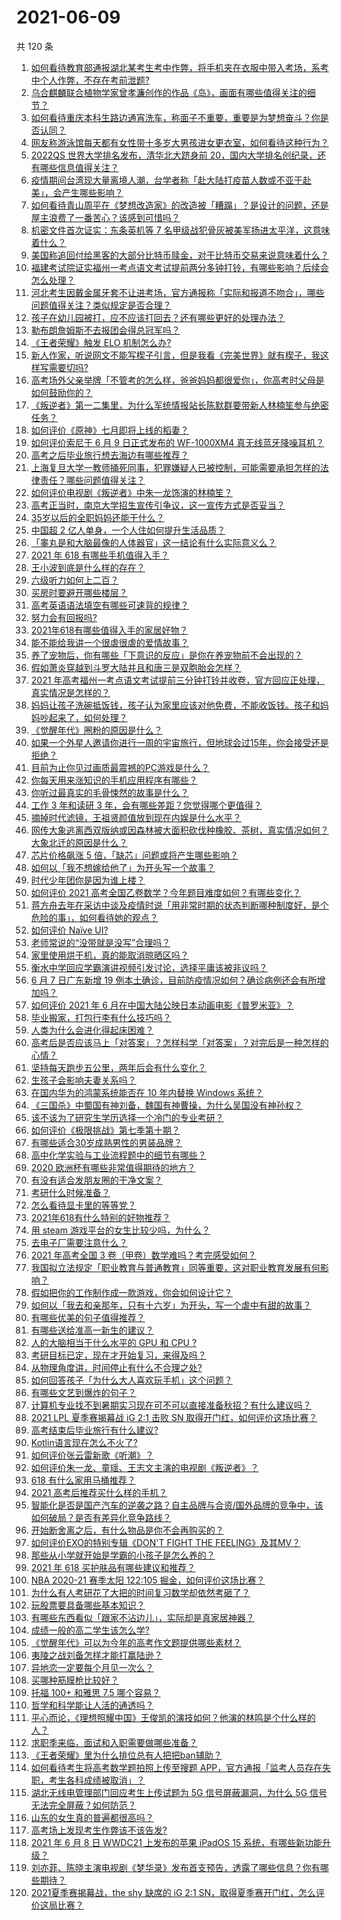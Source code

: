 # 2021-06-09

共 120 条

<!-- BEGIN -->
<!-- 最后更新时间 Wed Jun 09 2021 13:29:11 GMT+0800 (China Standard Time) -->

1. [如何看待教育部通报湖北某考生考中作弊，将手机夹在衣服中带入考场，系考中个人作弊，不存在考前泄题?](https://www.zhihu.com/question/463998872)
2. [乌合麒麟联合植物学家曾孝濂创作的作品《岛》，画面有哪些值得关注的细节？](https://www.zhihu.com/question/463946010)
3. [如何看待重庆本科生路边通宵洗车，称面子不重要，重要是为梦想奋斗？你是否认同？](https://www.zhihu.com/question/463828183)
4. [网友称游泳馆每天都有女性带十多岁大男孩进女更衣室，如何看待这种行为？](https://www.zhihu.com/question/463887838)
5. [2022QS 世界大学排名发布，清华北大跻身前
   20，国内大学排名创纪录，还有哪些信息值得关注？](https://www.zhihu.com/question/463988313)
6. [疫情期间台湾现大量离境人潮，台学者称「赴大陆打疫苗人数或不亚于赴美」，会产生哪些影响？](https://www.zhihu.com/question/463915254)
7. [如何看待青山周平在《梦想改造家》的改造被「糟蹋」？是设计的问题，还是屋主浪费了一番苦心？该感到可惜吗？](https://www.zhihu.com/question/462730740)
8. [机密文件首次证实：东条英机等 7
   名甲级战犯骨灰被美军扬进太平洋，这意味着什么？](https://www.zhihu.com/question/463707211)
9. [美国称追回付给黑客的大部分比特币赎金，对于比特币交易来说意味着什么？](https://www.zhihu.com/question/463845692)
10. [福建考试院证实福州一考点语文考试提前两分多钟打铃，有哪些影响？后续会怎么处理？](https://www.zhihu.com/question/463943012)
11. [河北考生因戴金属牙套不让进考场，官方通报称「实际和报道不吻合」，哪些问题值得关注？类似规定是否合理？](https://www.zhihu.com/question/463806366)
12. [孩子在幼儿园被打，应不应该打回去？还有哪些更好的处理办法？](https://www.zhihu.com/question/462300016)
13. [勒布朗詹姆斯不去报团会得总冠军吗？](https://www.zhihu.com/question/454555704)
14. [《王者荣耀》触发 ELO 机制怎么办?](https://www.zhihu.com/question/341453743)
15. [新人作家，听说网文不能写楔子引言，但是我看《完美世界》就有楔子，我这样写需要切吗?](https://www.zhihu.com/question/463814502)
16. [高考场外父亲举牌「不管考的怎么样，爸爸妈妈都很爱你」，你高考时父母是如何鼓励你的？](https://www.zhihu.com/question/463920865)
17. [《叛逆者》第一二集里，为什么军统情报站长陈默群要带新人林楠笙参与绝密任务？](https://www.zhihu.com/question/463747393)
18. [如何评价《原神》七月即将上线的稻妻？](https://www.zhihu.com/question/463180681)
19. [如何评价索尼于 6 月 9 日正式发布的 WF-1000XM4
    真无线蓝牙降噪耳机？](https://www.zhihu.com/question/463984969)
20. [高考之后毕业旅行想去海边有哪些推荐？](https://www.zhihu.com/question/459020761)
21. [上海复旦大学一教师捅死同事，犯罪嫌疑人已被控制，可能需要承担怎样的法律责任？哪些问题值得关注？](https://www.zhihu.com/question/463773359)
22. [如何评价电视剧《叛逆者》中朱一龙饰演的林楠笙？](https://www.zhihu.com/question/463814765)
23. [高考正当时，南京大学招生宣传引争议，这一宣传方式是否妥当？](https://www.zhihu.com/question/463702038)
24. [35岁以后的全职妈妈还能干什么？](https://www.zhihu.com/question/434588539)
25. [中国超 2 亿人单身，一个人住如何提升生活品质？](https://www.zhihu.com/question/455461691)
26. [「睾丸是和大脑最像的人体器官」这一结论有什么实际意义么？](https://www.zhihu.com/question/463156456)
27. [2021 年 618 有哪些手机值得入手？](https://www.zhihu.com/question/457255298)
28. [王小波到底是什么样的存在？](https://www.zhihu.com/question/27333174)
29. [六级听力如何上二百？](https://www.zhihu.com/question/361688103)
30. [买房时要避开哪些楼层？](https://www.zhihu.com/question/447920355)
31. [高考英语语法填空有哪些可速背的规律？](https://www.zhihu.com/question/20972652)
32. [努力会有回报吗?](https://www.zhihu.com/question/463349335)
33. [2021年618有哪些值得入手的家居好物？](https://www.zhihu.com/question/460447642)
34. [能不能给我讲一个很虐很虐的爱情故事？](https://www.zhihu.com/question/361817732)
35. [养了宠物后，你有哪些「下意识的反应」是你在养宠物前不会出现的？](https://www.zhihu.com/question/461963889)
36. [假如萧炎穿越到斗罗大陆并且和唐三是双胞胎会怎样？](https://www.zhihu.com/question/462157366)
37. [2021
    年高考福州一考点语文考试提前三分钟打铃并收卷，官方回应正处理，真实情况是怎样的？](https://www.zhihu.com/question/463603842)
38. [妈妈让孩子洗碗抵饭钱，孩子认为家里应该对他免费，不能收饭钱。孩子和妈妈吵起来了，如何处理？](https://www.zhihu.com/question/463356821)
39. [《觉醒年代》圈粉的原因是什么？](https://www.zhihu.com/question/460648920)
40. [如果一个外星人邀请你进行一周的宇宙旅行，但地球会过15年，你会接受还是拒绝？](https://www.zhihu.com/question/463336626)
41. [目前为止你见过画质最震撼的PC游戏是什么？](https://www.zhihu.com/question/334549140)
42. [你每天用来涨知识的手机应用程序有哪些？](https://www.zhihu.com/question/22043338)
43. [你听过最真实的毛骨悚然的故事是什么？](https://www.zhihu.com/question/458168131)
44. [工作 3 年和读研 3 年，会有哪些差距？您觉得哪个更值得？](https://www.zhihu.com/question/463621272)
45. [摘掉时代滤镜，王祖贤颜值放到现在内娱是什么水平？](https://www.zhihu.com/question/460820502)
46. [网传大象逃离西双版纳或因森林被大面积砍伐种橡胶、茶树，真实情况如何？大象北迁的原因是什么？](https://www.zhihu.com/question/463575906)
47. [芯片价格飙涨 5 倍，「缺芯」问题或将产生哪些影响？](https://www.zhihu.com/question/463574415)
48. [如何以「我不想嫁给他了」为开头写一个故事？](https://www.zhihu.com/question/450473110)
49. [时代少年团你是因为谁上楼？](https://www.zhihu.com/question/463419353)
50. [如何评价 2021
    高考全国乙卷数学？今年题目难度如何？有哪些变化？](https://www.zhihu.com/question/463681824)
51. [蒋方舟去年在采访中谈及疫情时说「用非常时期的状态判断哪种制度好，是个危险的事」，如何看待她的观点？](https://www.zhihu.com/question/463907909)
52. [如何评价 Naïve UI?](https://www.zhihu.com/question/463736268)
53. [老师常说的“没带就是没写”合理吗？](https://www.zhihu.com/question/457033055)
54. [家里使用烘干机，真的能取消晾晒区吗？](https://www.zhihu.com/question/450607143)
55. [衡水中学回应学霸演讲视频引发讨论，选择平庸该被非议吗？](https://www.zhihu.com/question/462967509)
56. [6 月 7 日广东新增 19
    例本土确诊，目前防疫情况如何？确诊病例还会有所增加吗？](https://www.zhihu.com/question/463806780)
57. [如何评价 2021 年 6
    月在中国大陆公映日本动画电影《普罗米亚》？](https://www.zhihu.com/question/462217273)
58. [毕业搬家，打包行李有什么技巧吗？](https://www.zhihu.com/question/462408502)
59. [人类为什么会进化得起床困难？](https://www.zhihu.com/question/463105583)
60. [高考后是否应该马上「对答案」？怎样科学「对答案」？对完后是一种怎样的心情？](https://www.zhihu.com/question/463614773)
61. [坚持每天跑步五公里，两年后会有什么变化？](https://www.zhihu.com/question/418315082)
62. [生孩子会影响夫妻关系吗？](https://www.zhihu.com/question/369792300)
63. [在国内华为的鸿蒙系统能否在 10 年内替换 Windows
    系统？](https://www.zhihu.com/question/462366986)
64. [《三国杀》中蜀国有神刘备，魏国有神曹操，为什么吴国没有神孙权？](https://www.zhihu.com/question/463422109)
65. [该不该为了研究生学历选择一个冷门的专业考研？](https://www.zhihu.com/question/458850143)
66. [如何评价《极限挑战》第七季第十期？](https://www.zhihu.com/question/463503577)
67. [有哪些适合30岁成熟男性的男装品牌？](https://www.zhihu.com/question/265777777)
68. [高中化学实验与工业流程题中的细节有哪些？](https://www.zhihu.com/question/383773565)
69. [2020 欧洲杯有哪些非常值得期待的地方？](https://www.zhihu.com/question/463813116)
70. [有没有适合发朋友圈的干净文案？](https://www.zhihu.com/question/427302918)
71. [考研什么时候准备？](https://www.zhihu.com/question/46869085)
72. [怎么看待显卡里的等等党？](https://www.zhihu.com/question/448323212)
73. [2021年618有什么特别的好物推荐？](https://www.zhihu.com/question/461478895)
74. [用 steam 游戏平台的女生比较少吗，为什么？](https://www.zhihu.com/question/451787400)
75. [去电子厂需要注意什么？](https://www.zhihu.com/question/455726048)
76. [2021 年高考全国 3 卷（甲卷）数学难吗？考完感受如何？](https://www.zhihu.com/question/463705913)
77. [我国拟立法规定「职业教育与普通教育」同等重要，这对职业教育发展有何影响？](https://www.zhihu.com/question/463692657)
78. [假如把你的工作制作成一款游戏，你会如何设计它？](https://www.zhihu.com/question/462775862)
79. [如何以「我去和亲那年，只有十六岁」为开头，写一个虐中有甜的故事？](https://www.zhihu.com/question/437988845)
80. [有哪些优美的句子值得推荐？](https://www.zhihu.com/question/459600599)
81. [有哪些送给准高一新生的建议？](https://www.zhihu.com/question/49779691)
82. [人的大脑相当于什么水平的 GPU 和 CPU ?](https://www.zhihu.com/question/404006982)
83. [考研目标已定，现在才开始复习，来得及吗？](https://www.zhihu.com/question/463136813)
84. [从物理角度讲，时间停止有什么不合理之处?](https://www.zhihu.com/question/463532554)
85. [如何回答孩子「为什么大人喜欢玩手机」这个问题？](https://www.zhihu.com/question/447361406)
86. [有哪些文艺到爆炸的句子？](https://www.zhihu.com/question/308829198)
87. [计算机专业找不到暑期实习现在可不可以直接准备秋招？有什么建议吗？](https://www.zhihu.com/question/459194394)
88. [2021 LPL 夏季赛揭幕战 iG 2:1 击败 SN
    取得开门红，如何评价这场比赛？](https://www.zhihu.com/question/463732484)
89. [高考结束后毕业旅行有什么建议?](https://www.zhihu.com/question/459962607)
90. [Kotlin语言现在怎么不火了?](https://www.zhihu.com/question/461471019)
91. [如何评价张云雷新歌《听潮》？](https://www.zhihu.com/question/463789122)
92. [如何评价朱一龙、童瑶、王志文主演的电视剧《叛逆者》？](https://www.zhihu.com/question/388601614)
93. [618 有什么家用马桶推荐？](https://www.zhihu.com/question/280899557)
94. [2021 高考后推荐买什么样的手机？](https://www.zhihu.com/question/460386683)
95. [智能化是否是国产汽车的逆袭之路？自主品牌与合资/国外品牌的竞争中，该如何破局？是否有差异化竞争路线？](https://www.zhihu.com/question/436854466)
96. [开始断舍离之后，有什么物品是你不会再购买的？](https://www.zhihu.com/question/457895008)
97. [如何评价EXO的特别专辑《DON'T FIGHT THE
    FEELING》及其MV？](https://www.zhihu.com/question/458831246)
98. [那些从小学就开始是学霸的小孩子是怎么养的？](https://www.zhihu.com/question/427567462)
99. [2021 年 618 买护肤品有哪些建议和推荐？](https://www.zhihu.com/question/397144646)
100. [NBA 2020-21 赛季太阳 122:105
     掘金，如何评价这场比赛？](https://www.zhihu.com/question/463814681)
101. [为什么有人考研花了大把的时间复习数学却依然考砸了？](https://www.zhihu.com/question/390760713)
102. [玩股票要具备哪些基本知识？](https://www.zhihu.com/question/19807409)
103. [有哪些东西看似「跟家不沾边儿」，实际却是真家居神器？](https://www.zhihu.com/question/454606011)
104. [成绩一般的高二学生该怎么学?](https://www.zhihu.com/question/463170914)
105. [《觉醒年代》可以为今年的高考作文题提供哪些素材？](https://www.zhihu.com/question/463608592)
106. [夷陵之战刘备怎样才能打赢陆逊？](https://www.zhihu.com/question/463713654)
107. [异地恋一定要每个月见一次么？](https://www.zhihu.com/question/459310231)
108. [买哪种筋膜枪比较好？](https://www.zhihu.com/question/376327980)
109. [托福 100+ 和雅思 7.5 哪个容易？](https://www.zhihu.com/question/26489793)
110. [哲学和科学能让人活的通透吗？](https://www.zhihu.com/question/463258300)
111. [平心而论，《理想照耀中国》王俊凯的演技如何？他演的林鸣是个什么样的人？](https://www.zhihu.com/question/463762791)
112. [求职季来临，面试和入职需要做哪些准备？](https://www.zhihu.com/question/462924309)
113. [《王者荣耀》里为什么排位总有人把把ban辅助？](https://www.zhihu.com/question/461168119)
114. [如何看待考生将高考数学题拍照上传至搜题
     APP，官方通报「监考人员存在失职，考生各科成绩被取消」？](https://www.zhihu.com/question/463826989)
115. [湖北无线电管理部门回应考生上传试题为 5G 信号屏蔽漏洞，为什么 5G
     信号无法完全屏蔽？如何防范？](https://www.zhihu.com/question/463853973)
116. [山东的女生真的普遍都很高吗？](https://www.zhihu.com/question/389402145)
117. [高考场上发现考生作弊该不该告发?](https://www.zhihu.com/question/463567379)
118. [2021 年 6 月 8 日 WWDC21 上发布的苹果 iPadOS 15
     系统，有哪些新功能升级？](https://www.zhihu.com/question/463792155)
119. [刘亦菲、陈晓主演电视剧《梦华录》发布首支预告，透露了哪些信息？你有哪些期待？](https://www.zhihu.com/question/463707226)
120. [2021夏季赛揭幕战，the shy 缺席的 iG 2:1
     SN，取得夏季赛开门红，怎么评价这局比赛？](https://www.zhihu.com/question/463714199)

<!-- END -->
